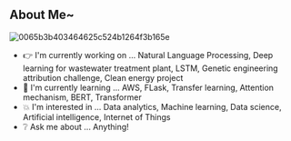## About Me~

![0065b3b403464625c524b1264f3b165e](https://user-images.githubusercontent.com/45563371/88962170-a585ce00-d2d8-11ea-8b71-3c014f8925d8.gif)

- :point_right: I'm currently working on ... Natural Language Processing, Deep learning for wastewater treatment plant, LSTM, Genetic engineering attribution challenge, Clean energy project
- :information_desk_person: I'm currently learning ... AWS, FLask, Transfer learning, Attention mechanism, BERT, Transformer 
- :boom: I'm interested in ... Data analytics, Machine learning, Data science, Artificial intelligence, Internet of Things
- :grey_question: Ask me about ... Anything!
